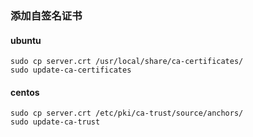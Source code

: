 ### 添加自签名证书

#### ubuntu
```
sudo cp server.crt /usr/local/share/ca-certificates/
sudo update-ca-certificates
```

#### centos
```
sudo cp server.crt /etc/pki/ca-trust/source/anchors/
sudo update-ca-trust
```
